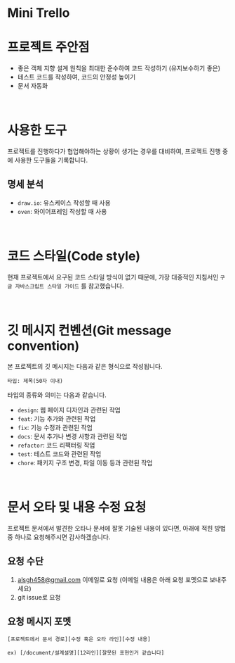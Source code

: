 # Mini Trello

# 프로젝트 주안점

- 좋은 객체 지향 설계 원칙을 최대한 준수하여 코드 작성하기 (유지보수하기 좋은)
- 테스트 코드를 작성하여, 코드의 안정성 높이기
- 문서 자동화

<br>

# 사용한 도구

프로젝트를 진행하다가 협업해야하는 상황이 생기는 경우를 대비하여, 프로젝트 진행 중에 사용한 도구들을 기록합니다.

## 명세 분석

- `draw.io`: 유스케이스 작성할 때 사용
- `oven`: 와이어프레임 작성할 때 사용

<br>

# 코드 스타일(Code style)

현재 프로젝트에서 요구된 코드 스타일 방식이 없기 때문에, 가장 대중적인 지침서인 <a ref=" https://google.github.io/styleguide/jsguide.html">`구글 자바스크립트 스타일 가이드`</a> 를 참고했습니다.

<br>

# 깃 메시지 컨벤션(Git message convention)

본 프로젝트의 깃 메시지는 다음과 같은 형식으로 작성됩니다.

```
타입: 제목(50자 이내)
```

타입의 종류와 의미는 다음과 같습니다.

- `design`: 웹 페이지 디자인과 관련된 작업
- `feat`: 기능 추가와 관련된 작업
- `fix`: 기능 수정과 관련된 작업
- `docs`: 문서 추가나 변경 사항과 관련된 작업
- `refactor`: 코드 리팩터링 작업
- `test`: 테스트 코드와 관련된 작업
- `chore`: 패키지 구조 변경, 파일 이동 등과 관련된 작업

<br>

# 문서 오타 및 내용 수정 요청

프로젝트 문서에서 발견한 오타나 문서에 잘못 기술된 내용이 있다면, 아래에 적힌 방법 중 하나로 요청해주시면 감사하겠습니다.

## 요청 수단

1. alsgh458@gmail.com 이메일로 요청 (이메일 내용은 아래 요청 포멧으로 보내주세요)
2. git issue로 요청

## 요청 메시지 포멧

```
[프로젝트에서 문서 경로][수정 혹은 오타 라인][수정 내용]

ex) [/document/설계설명][12라인][잘못된 표현인거 같습니다]
```
